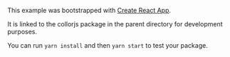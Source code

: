 This example was bootstrapped with [Create React App](https://github.com/facebook/create-react-app).

It is linked to the collorjs package in the parent directory for development purposes.

You can run `yarn install` and then `yarn start` to test your package.
